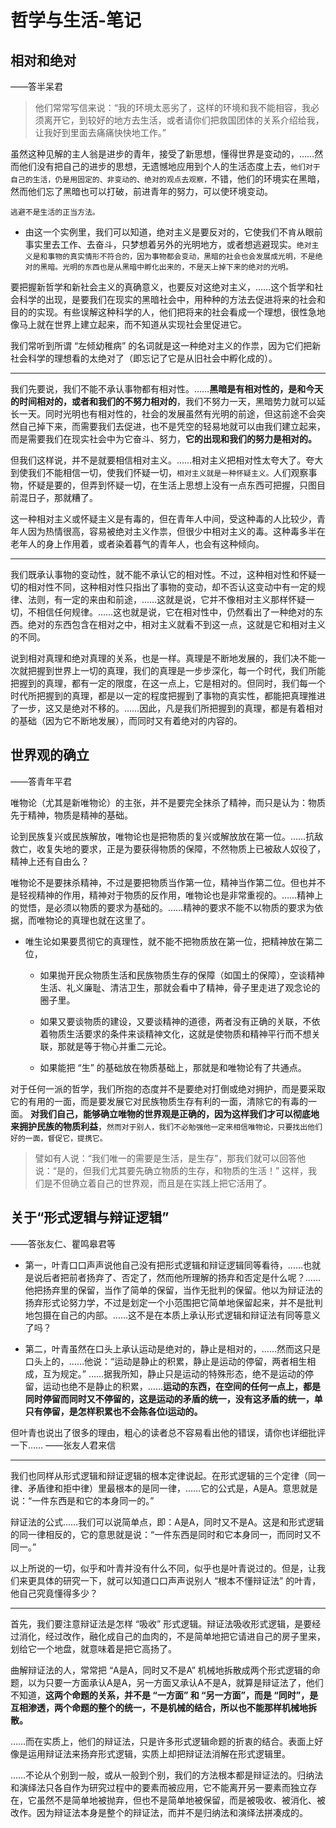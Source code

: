 # 哲学与生活-笔记

## 相对和绝对

——答半呆君

>他们常常写信来说：“我的环境太恶劣了，这样的环境和我不能相容，我必须离开它，到较好的地方去生活，或者请你们把救国团体的关系介绍给我，让我好到里面去痛痛快快地工作。”

虽然这种见解的主人翁是进步的青年，接受了新思想，懂得世界是变动的，……然而他们没有把自己的进步的思想，无遗憾地应用到个人的生活态度上去，`他们对于自己的生活，仍是用固定的、非变动的、绝对的观点去观察，`不错，他们的环境实在黑暗，然而他们忘了黑暗也可以打破，前进青年的努力，可以使环境变动。

`逃避不是生活的正当方法。`

- 由这一个实例里，我们可以知道，绝对主义是要反对的，它使我们不肯从眼前事实里去工作、去奋斗，只梦想着另外的光明地方，或者想逃避现实。`绝对主义是和事物的真实情形不符合的，因为事物都会变动，黑暗的社会也会发展成光明，不是绝对的黑暗。光明的东西也是从黑暗中孵化出来的，不是天上掉下来的绝对的光明。`

要把握新哲学和新社会主义的真确意义，也要反对这绝对主义，……这个哲学和社会科学的出现，是要我们在现实的黑暗社会中，用种种的方法去促进将来的社会和目的的实现。有些误解这种科学的人，他们把将来的社会看成一个理想，很性急地像马上就在世界上建立起来，而不知道从实现社会里促进它。

我们常听到所谓 “左倾幼稚病” 的名词就是这一种绝对主义的作祟，因为它们把新社会科学的理想看的太绝对了（即忘记了它是从旧社会中孵化成的）。

* * *

我们先要说，我们不能不承认事物都有相对性。……**黑暗是有相对性的，是和今天的时间相对的，或者和我们的不努力相对的**，我们不努力一天，黑暗势力就可以延长一天。同时光明也有相对性的，社会的发展虽然有光明的前途，但这前途不会突然自己掉下来，而需要我们去促进，也不是凭空的轻易地就可以由我们建立起来，而是需要我们在现实社会中为它奋斗、努力，**它的出现和我们的努力是相对的。**

但我们这样说，并不是就要相信相对主义。……相对主义把相对性太夸大了。夸大到使我们不能相信一切，使我们怀疑一切，`相对主义就是一种怀疑主义。`人们观察事物，怀疑是要的，但弄到怀疑一切，在生活上思想上没有一点东西可把握，只图目前混日子，那就糟了。

这一种相对主义或怀疑主义是有毒的，但在青年人中间，受这种毒的人比较少，青年人因为热情很高，容易被绝对主义作祟，但很少中相对主义的毒。这种毒多半在老年人的身上作用着，或者染着暮气的青年人，也会有这种倾向。

* * *

我们既承认事物的变动性，就不能不承认它的相对性。不过，这种相对性和怀疑一切的相对性不同，这种相对性只指出了事物的变动，却不否认这变动中有一定的规律、法则，有一定的来由和前途，……这就是说，它并不像相对主义那样怀疑一切，不相信任何规律。……这也就是说，它在相对性中，仍然看出了一种绝对的东西。绝对的东西包含在相对之中，相对主义就看不到这一点，这就是它和相对主义的不同。

说到相对真理和绝对真理的关系，也是一样。真理是不断地发展的，我们决不能一次就把握到世界上一切的真理，我们的真理是一步步深化，每一个时代，我们所能把握到的真理，都有一定的限度，在这一点上，它是相对的。但同时，我们每一个时代所把握到的真理，都是以一定的程度把握到了事物的真实性，都能把真理推进了一步，这又是绝对不移的。……因此，凡是我们所把握到的真理，都是有着相对的基础（因为它不断地发展），而同时又有着绝对的内容的。

## 世界观的确立

——答青年平君

唯物论（尤其是新唯物论）的主张，并不是要完全抹杀了精神，而只是认为：物质先于精神，物质是精神的基础。

论到民族复兴或民族解放，唯物论也是把物质的复兴或解放放在第一位。……抗敌救亡，收复失地的要求，正是为要获得物质的保障，不然物质上已被敌人奴役了，精神上还有自由么？

唯物论不是要抹杀精神，不过是要把物质当作第一位，精神当作第二位。但也并不是轻视精神的作用，精神对于物质的反作用，唯物论也是非常重视的。……精神上的觉悟，是必须以物质的要求为基础的。……精神的要求不能不以物质的要求为依据，而唯物论的真理也就在这里了。

- 唯生论如果要贯彻它的真理性，就不能不把物质放在第一位，把精神放在第二位，
  - 如果抛开民众物质生活和民族物质生存的保障（如国土的保障），空谈精神生活、礼义廉耻、清洁卫生，那就会看中了精神，骨子里走进了观念论的圈子里。

  - 如果又要谈物质的建设，又要谈精神的道德，两者没有正确的关联，不依着物质生活要求的条件来谈精神文化，这就是使物质和精神平行而不想关联，那就是等于物心并重二元论。
  
  - 如果能把 “生” 的基础放在物质基础上，那就是和唯物论有了共通点。

对于任何一派的哲学，我们所抱的态度并不是要绝对打倒或绝对拥护，而是要采取它的有用的一面，而是要发展它对民族物质生存有利的一面，清除它的有毒的一面。
**对我们自己，能够确立唯物的世界观是正确的，因为这样我们才可以彻底地来拥护民族的物质利益**，`然而对于别人，我们不必勉强他一定来相信唯物论，只要找出他们好的一面，督促它，提携它。`

>譬如有人说：“我们唯一的需要是生活，是生存”，那我们就可以回答他说：“是的，但我们尤其要先确立物质的生存，和物质的生活！” 这样，我们是不但确立着自己的世界观，而且是在实践上把它活用了。

## 关于“形式逻辑与辩证逻辑”

——答张友仁、瞿鸣皋君等

- 第一，叶青口口声声说他自己没有把形式逻辑和辩证逻辑同等看待，……也就是说后者把前者扬弃了、否定了，然而他所理解的扬弃和否定是什么呢？……他把扬弃里的保留，当作了简单的保留，当作无批判的保留。他以为辩证法的扬弃形式论努力学，不过是划定一个小范围把它简单地保留起来，并不是批判地包摄在自己的内部。……这不是在本质上承认形式逻辑和辩证法有同等意义了吗？

- 第二，叶青虽然在口头上承认运动是绝对的，静止是相对的，……然而这只是口头上的，……他说：“运动是静止的积累，静止是运动的停留，两者相生相成，互为规定。” ……据我所知，静止只是运动的特殊形态，绝不是运动的停留，运动也绝不是静止的积累，……**运动的东西，在空间的任何一点上，都是同时停留而同时又不停留的，这是运动的矛盾的统一，没有这矛盾的统一，单只有停留，是怎样积累也不会陈各位i运动的。**

但叶青也说出了很多的理由，粗心的读者总不容易看出他的错误，请你也详细批评一下……
——张友人君来信

* * *

我们也同样从形式逻辑和辩证逻辑的根本定律说起。在形式逻辑的三个定律（同一律、矛盾律和拒中律）里最根本的是同一律，……它的公式是，A是A。意思就是说：“一件东西是和它的本身同一的。”

辩证法的公式……我们可以说简单点，即：A是A，同时又不是A。这是和形式逻辑的同一律相反的，它的意思就是说：“一件东西是同时和它本身同一，而同时又不同一。”

以上所说的一切，似乎和叶青并没有什么不同，似乎也是叶青说过的。但是，让我们来更具体的研究一下，就可以知道口口声声说别人 “根本不懂辩证法” 的叶青，他自己究竟懂得多少？

* * *

首先，我们要注意辩证法是怎样 “吸收” 形式逻辑。辩证法吸收形式逻辑，是要经过消化，经过改作，融化成自己的血肉的，不是简单地把它请进自己的房子里来，划给它一个地盘，就意味着是把它高扬了。

曲解辩证法的人，常常把 “A是A，同时又不是A” 机械地拆散成两个形式逻辑的命题，以为只要一方面承认A是A，另一方面又承认A不是A，就算是辩证法了，他们不知道，**这两个命题的关系，并不是 “一方面” 和 “另一方面”，而是 “同时”，是互相渗透，两个命题的整个的统一，不是机械的结合，所以也不能那样机械地拆散。**

……而在实质上，他们的辩证法，只是许多形式逻辑命题的折衷的结合。表面上好像是运用辩证法来扬弃形式逻辑，实质上却把辩证法消解在形式逻辑里。

……不论从个别到一般，或从一般到个别，我们的方法根本都是辩证法的。归纳法和演绎法只各自作为研究过程中的要素而被应用，它不能离开另一要素而独立存在，它虽然不是简单地被抛弃，但也不是简单地被保留，而是被吸收、被消化、被改作。因为辩证法本身是整个的辩证法，而并不是归纳法和演绎法拼凑成的。